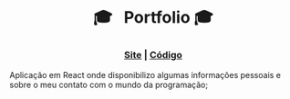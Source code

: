 # <p align="center">:mortar_board:  &nbsp; Portfolio :mortar_board: </p>

### <p align="center"> <a href="https://christopher-hauschild.netlify.app">Site</a> | <a href="https://github.com/ChristopherHauschild/My-Portfolio">Código</a> </p>

Aplicação em React onde disponibilizo algumas informações pessoais e sobre o meu contato com o mundo da programação;
